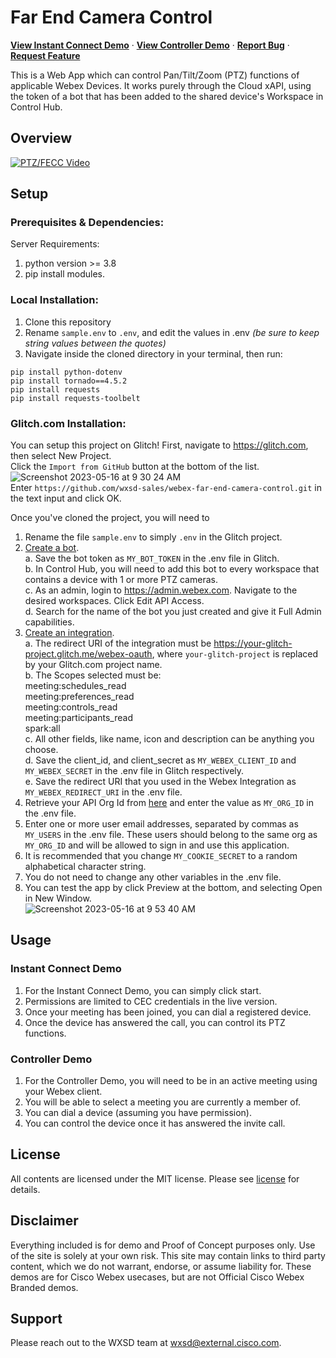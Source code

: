 # Far End Camera Control
<a href="https://fecc.wbx.ninja/?view=instantconnect"><strong>View Instant Connect Demo</strong></a>
·
<a href="https://fecc.wbx.ninja/"><strong>View Controller Demo</strong></a>
·
<a href="https://github.com/WXSD-Sales/webex-far-end-camera-control/issues"><strong>Report Bug</strong></a>
·
<a href="https://github.com/WXSD-Sales/webex-far-end-camera-control/issues"><strong>Request Feature</strong></a>

This is a Web App which can control Pan/Tilt/Zoom (PTZ) functions of applicable Webex Devices. It works purely through the Cloud xAPI, using the token of a bot that has been added to the shared device's Workspace in Control Hub.

## Overview
[![PTZ/FECC Video](https://user-images.githubusercontent.com/19175490/192361294-15d31319-d14d-4412-a4a7-9106473dc681.png)](https://app.vidcast.io/share/c4e04b00-22e7-4f4e-b34a-94ac46437c53)

## Setup

### Prerequisites & Dependencies: 

Server Requirements:
1. python version >= 3.8
2. pip install modules.

### Local Installation:
1. Clone this repository
2. Rename ```sample.env``` to ```.env```, and edit the values in .env *(be sure to keep string values between the quotes)*
3. Navigate inside the cloned directory in your terminal, then run:
```
pip install python-dotenv
pip install tornado==4.5.2
pip install requests
pip install requests-toolbelt
```

### Glitch.com Installation:
You can setup this project on Glitch!  First, navigate to https://glitch.com, then select New Project.  
Click the ```Import from GitHub``` button at the bottom of the list.
![Screenshot 2023-05-16 at 9 30 24 AM](https://github.com/wxsd-sales/webex-far-end-camera-control/assets/19175490/3a161a59-9c40-4723-94fd-0018b0bd1fdb)  
Enter ```https://github.com/wxsd-sales/webex-far-end-camera-control.git``` in the text input and click OK.

Once you've cloned the project, you will need to  
1. Rename the file ```sample.env``` to simply ```.env``` in the Glitch project.
2. [Create a bot](https://developer.webex.com/my-apps/new/bot).  
    a. Save the bot token as ```MY_BOT_TOKEN``` in the .env file in Glitch.  
    b. In Control Hub, you will need to add this bot to every workspace that contains a device with 1 or more PTZ cameras.  
    c. As an admin, login to https://admin.webex.com.  Navigate to the desired workspaces. Click Edit API Access.  
    d. Search for the name of the bot you just created and give it Full Admin capabilities.  
3. [Create an integration](https://developer.webex.com/my-apps/new/integration).  
    a. The redirect URI of the integration must be https://your-glitch-project.glitch.me/webex-oauth, where ```your-glitch-project``` is replaced by your Glitch.com project name.  
    b. The Scopes selected must be:  
       meeting:schedules_read  
       meeting:preferences_read  
       meeting:controls_read  
       meeting:participants_read  
       spark:all  
    c. All other fields, like name, icon and description can be anything you choose.  
    d. Save the client_id, and client_secret as ```MY_WEBEX_CLIENT_ID``` and ```MY_WEBEX_SECRET``` in the .env file in Glitch respectively.  
    e. Save the redirect URI that you used in the Webex Integration as ```MY_WEBEX_REDIRECT_URI``` in the .env file.  
4. Retrieve your API Org Id from [here](https://developer.webex.com/docs/api/v1/organizations/list-organizations) and enter the value as ```MY_ORG_ID``` in the .env file.  
5. Enter one or more user email addresses, separated by commas as ```MY_USERS``` in the .env file.  These users should belong to the same org as ```MY_ORG_ID``` and will be allowed to sign in and use this application.  
6. It is recommended that you change ```MY_COOKIE_SECRET``` to a random alphabetical character string.  
7. You do not need to change any other variables in the .env file.  
8. You can test the app by click Preview at the bottom, and selecting Open in New Window.  
![Screenshot 2023-05-16 at 9 53 40 AM](https://github.com/wxsd-sales/webex-far-end-camera-control/assets/19175490/86cf713a-2da0-4649-8270-7ce14250b4e6)


## Usage

### Instant Connect Demo
1. For the Instant Connect Demo, you can simply click start.  
2. Permissions are limited to CEC credentials in the live version.  
3. Once your meeting has been joined, you can dial a registered device.  
4. Once the device has answered the call, you can control its PTZ functions.  

### Controller Demo
1. For the Controller Demo, you will need to be in an active meeting using your Webex client.  
2. You will be able to select a meeting you are currently a member of.  
3. You can dial a device (assuming you have permission).  
4. You can control the device once it has answered the invite call.  


## License
All contents are licensed under the MIT license. Please see [license](LICENSE) for details.

## Disclaimer
<!-- Keep the following here -->  
 Everything included is for demo and Proof of Concept purposes only. Use of the site is solely at your own risk. This site may contain links to third party content, which we do not warrant, endorse, or assume liability for. These demos are for Cisco Webex usecases, but are not Official Cisco Webex Branded demos.


## Support

Please reach out to the WXSD team at [wxsd@external.cisco.com](mailto:wxsd@external.cisco.com?subject=FarEndCameraControl).
